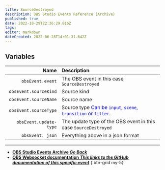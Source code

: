 ```yaml
---
title: SourceDestroyed
description: OBS Studio Events Reference (Archive)
published: true
date: 2022-10-29T22:36:29.816Z
tags: 
editor: markdown
dateCreated: 2022-06-28T14:01:31.642Z
---
```


## Variables
Name | Description
----:|:------------
`obsEvent.event` | The OBS event in this case `SourceDestroyed`
`obsEvent.sourceKind` | Source kind
`obsEvent.sourceName` | Source name
`obsEvent.sourceType` | Source type <span style="color:blue">Can be `input`, `scene`, `transition` or `filter`.</span>
`obsEvent.update-type` | The update type of the OBS event in this case `SourceDestroyed`
`obsEvent._json` | Everything above in a json format

---

- [<i class="mdi mdi-chevron-left"></i>**OBS Studio Events Archive *Go Back***](/Broadcasters/OBS/Archive/Events)
- [<i class="mdi mdi-github"></i> **OBS Websocket documentation *This links to the GitHub documentation of this specific event***](https://github.com/obsproject/obs-websocket/blob/4.x-current/docs/generated/protocol.md#sourcedestroyed)
{.btn-grid my-5}
